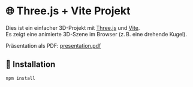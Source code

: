 # 🌐 Three.js + Vite Projekt

Dies ist ein einfacher 3D-Projekt mit [Three.js](https://threejs.org/) und [Vite](https://vitejs.dev/).  
Es zeigt eine animierte 3D-Szene im Browser (z. B. eine drehende Kugel).

Präsentation als PDF: [presentation.pdf](./presentation.pdf)

## 🚀 Installation

```bash
npm install

